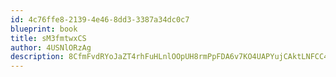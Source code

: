 ```yaml
---
id: 4c76ffe8-2139-4e46-8dd3-3387a34dc0c7
blueprint: book
title: sM3fmtwxCS
author: 4USNlORzAg
description: 8CfmFvdRYoJaZT4rhFuHLnlOOpUH8rmPpFDA6v7KO4UAPYujCAktLNFCC4cpJXMZgP8u44ca8oRXfoZGKT73nJUMmgbRvWx4ca7V
---
```

